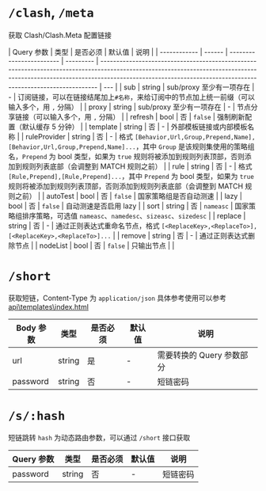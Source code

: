 # `/clash`, `/meta`

获取 Clash/Clash.Meta 配置链接

| Query 参数   | 类型   | 是否必须                 | 默认值    | 说明                                                                                                                                                                                                                                      |
| ------------ | ------ | ------------------------ | --------- | ----------------------------------------------------------------------------------------------------------------------------------------------------------------------------------------------------------------------------------------- | --- |
| sub          | string | sub/proxy 至少有一项存在 | -         | 订阅链接，可以在链接结尾加上`#名称`，来给订阅中的节点加上统一前缀（可以输入多个，用 `,` 分隔）                                                                                                                                            |
| proxy        | string | sub/proxy 至少有一项存在 | -         | 节点分享链接（可以输入多个，用 `,` 分隔）                                                                                                                                                                                                 |
| refresh      | bool   | 否                       | `false`   | 强制刷新配置（默认缓存 5 分钟）                                                                                                                                                                                                           |
| template     | string | 否                       | -         | 外部模板链接或内部模板名称                                                                                                                                                                                                                |
| ruleProvider | string | 否                       | -         | 格式 `[Behavior,Url,Group,Prepend,Name],[Behavior,Url,Group,Prepend,Name]...`，其中 `Group` 是该规则集使用的策略组名，`Prepend` 为 bool 类型，如果为 `true` 规则将被添加到规则列表顶部，否则添加到规则列表底部（会调整到 MATCH 规则之前） |
| rule         | string | 否                       | -         | 格式 `[Rule,Prepend],[Rule,Prepend]...`，其中 `Prepend` 为 bool 类型，如果为 `true` 规则将被添加到规则列表顶部，否则添加到规则列表底部（会调整到 MATCH 规则之前）                                                                         |
| autoTest     | bool   | 否                       | `false`   | 国家策略组是否自动测速                                                                                                                                                                                                                    |
| lazy         | bool   | 否                       | `false`   | 自动测速是否启用 lazy                                                                                                                                                                                                                     |
| sort         | string | 否                       | `nameasc` | 国家策略组排序策略，可选值 `nameasc`、`namedesc`、`sizeasc`、`sizedesc`                                                                                                                                                                   |
| replace      | string | 否                       | -         | 通过正则表达式重命名节点，格式 `[<ReplaceKey>,<ReplaceTo>],[<ReplaceKey>,<ReplaceTo>]...`                                                                                                                                                 |
| remove       | string | 否                       | -         | 通过正则表达式删除节点                                                                                                                                                                                                                    |
| nodeList     | bool   | 否                       | `false`   | 只输出节点                                                                                                                                                                                                                                |     |

# `/short`

获取短链，Content-Type 为 `application/json`
具体参考使用可以参考 [api\templates\index.html](api/static/index.html)

| Body 参数 | 类型   | 是否必须 | 默认值 | 说明                      |
| --------- | ------ | -------- | ------ | ------------------------- |
| url       | string | 是       | -      | 需要转换的 Query 参数部分 |
| password  | string | 否       | -      | 短链密码                  |

# `/s/:hash`

短链跳转
`hash` 为动态路由参数，可以通过 `/short` 接口获取

| Query 参数 | 类型   | 是否必须 | 默认值 | 说明     |
| ---------- | ------ | -------- | ------ | -------- |
| password   | string | 否       | -      | 短链密码 |
